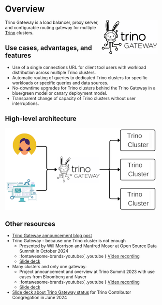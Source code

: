 # Overview

<img src="./assets/logos/trino-gateway-v.png" style="float: right"/>

Trino Gateway is a load balancer, proxy server, and configurable routing 
gateway for multiple [Trino](https://trino.io) clusters.

## Use cases, advantages, and features

* Use of a single connections URL for client tool users with workload
  distribution across multiple Trino clusters.
* Automatic routing of queries to dedicated Trino clusters for specific
  workloads or specific queries and data sources.
* No-downtime upgrades for Trino clusters behind the Trino Gateway in a
  blue/green model or canary deployment model.
* Transparent change of capacity of Trino clusters without user interruptions.

## High-level architecture

![High-level architecture](assets/high-level-architecture.png)

## Other resources

* [Trino Gateway announcement blog post](https://trino.io/blog/2023/09/28/trino-gateway)
* Trino Gateway - because one Trino cluster is not enough
    * Presented by Will Morrison and Manfred Moser at Open Source Data Summit
      in October 2024
    * :fontawesome-brands-youtube:{ .youtube } [Video recording](https://youtu.be/5Q7xjtuz8Ig)
    * [Slide deck](./assets/misc/trino-gateway-at-osds-2024.pdf)
* Many clusters and only one gateway:
    * Project announcement and overview at Trino Summit 2023 with use cases 
      from Bloomberg and Naver
    * :fontawesome-brands-youtube:{ .youtube } [Video recording](https://www.youtube.com/watch?v=2qwBcKmQSn0)
    * [Slide deck](./assets/misc/tgw-trino-summit-2023.pdf)
* [Slide deck about Trino Gateway status](./assets/misc/trino-gateway-status-at-tcc-202406.pdf)
  for Trino Contributor Congregation in June 2024

